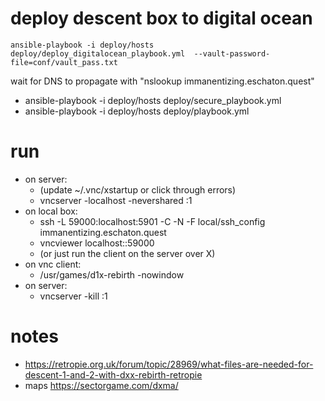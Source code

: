 # deploy descent box to digital ocean

    ansible-playbook -i deploy/hosts deploy/deploy_digitalocean_playbook.yml  --vault-password-file=conf/vault_pass.txt

wait for DNS to propagate with "nslookup immanentizing.eschaton.quest"

- ansible-playbook -i deploy/hosts deploy/secure_playbook.yml
- ansible-playbook -i deploy/hosts deploy/playbook.yml

# run

- on server:
  - (update ~/.vnc/xstartup or click through errors)
  - vncserver -localhost -nevershared :1
- on local box:
  - ssh -L 59000:localhost:5901 -C -N -F local/ssh_config immanentizing.eschaton.quest
  - vncviewer localhost::59000
  - (or just run the client on the server over X)
- on vnc client:
  - /usr/games/d1x-rebirth -nowindow
- on server:
  - vncserver -kill :1

# notes

- https://retropie.org.uk/forum/topic/28969/what-files-are-needed-for-descent-1-and-2-with-dxx-rebirth-retropie
- maps https://sectorgame.com/dxma/
